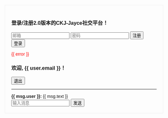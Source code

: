 <!-- Supabase 实时聊天系统 -->
<div id="app">
  <div v-if="!user">
    <h3>登录/注册2.0版本的CKJ-Jayce社交平台！</h3>
    <input v-model="email" placeholder="邮箱" type="email">
    <input v-model="password" placeholder="密码" type="password">
    <button @click="register">注册</button>
    <button @click="login">登录</button>
    <p style="color:red">{{ error }}</p>
  </div>
  <div v-if="user">
    <h3>欢迎, {{ user.email }}！</h3>
    <button @click="logout">退出</button>
    <hr>
    <div v-for="msg in messages" :key="msg.id">
      <strong>{{ msg.user }}:</strong> {{ msg.text }}
    </div>
    <input v-model="newMessage" placeholder="输入消息" @keyup.enter="sendMessage">
    <button @click="sendMessage">发送</button>
  </div>
</div>

<!-- 引入依赖 -->
<script src="https://cdn.jsdelivr.net/npm/vue@2.6.14/dist/vue.min.js"></script>
<script src="https://unpkg.com/@supabase/supabase-js@2"></script>

<script>
// 初始化 Supabase
const supabase = supabase.createClient(
  "https://goxgchptmcstbzeimtrv.supabase.co",
  "eyJhbGciOiJIUzI1NiIsInR5cCI6IkpXVCJ9.eyJpc3MiOiJzdXBhYmFzZSIsInJlZiI6ImdveGdjaHB0bWNzdGJ6ZWltdHJ2Iiwicm9sZSI6ImFub24iLCJpYXQiOjE3NTA5Mjc0NTksImV4cCI6MjA2NjUwMzQ1OX0.oGcVG8Hc5ph4yQuww-VyuQri-8OcXDN9gSlWgl2fEXk"
);

new Vue({
  el: '#app',
  data: {
    email: '',
    password: '',
    user: null,
    messages: [],
    newMessage: '',
    error: ''
  },
  created() {
    // 检查登录状态
    supabase.auth.getSession().then(({ data }) => {
      if (data.session) {
        this.user = data.session.user;
        this.loadMessages();
        this.setupRealtime();
      }
    });
  },
  methods: {
    async register() {
      const { error } = await supabase.auth.signUp({
        email: this.email,
        password: this.password
      });
      if (error) this.error = error.message;
    },
    async login() {
      const { error } = await supabase.auth.signInWithPassword({
        email: this.email,
        password: this.password
      });
      if (error) this.error = error.message;
    },
    logout() {
      supabase.auth.signOut();
      this.user = null;
    },
    async loadMessages() {
      const { data } = await supabase
        .from('messages')
        .select('*')
        .order('created_at', { ascending: true });
      this.messages = data || [];
    },
    setupRealtime() {
      // 监听新消息
      supabase.channel('public:messages')
        .on(
          'postgres_changes',
          { event: 'INSERT', schema: 'public', table: 'messages' },
          (payload) => {
            this.messages.push(payload.new);
          }
        )
        .subscribe();
    },
    async sendMessage() {
      if (!this.newMessage.trim()) return;
      await supabase
        .from('messages')
        .insert([{ user: this.user.email, text: this.newMessage }]);
      this.newMessage = '';
    }
  }
})
</script>

<style>
#app {
  font-family: Arial;
  max-width: 600px;
  margin: 20px auto;
  padding: 20px;
  border: 1px solid #eee;
}
</style>
